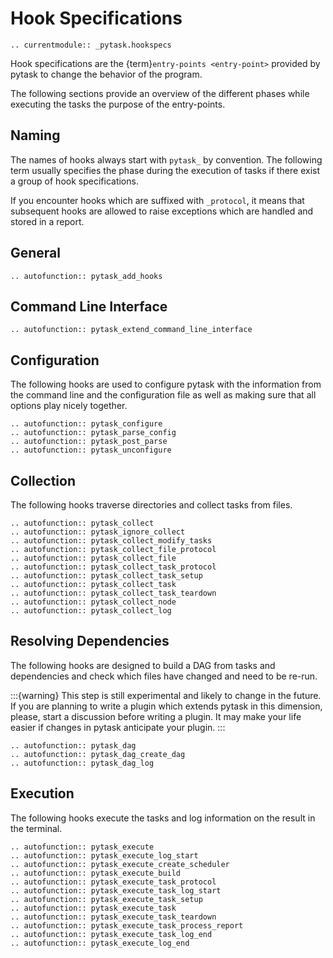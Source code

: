 # Hook Specifications

```{eval-rst}
.. currentmodule:: _pytask.hookspecs
```

Hook specifications are the {term}`entry-points <entry-point>` provided by pytask to
change the behavior of the program.

The following sections provide an overview of the different phases while executing the
tasks the purpose of the entry-points.

## Naming

The names of hooks always start with `pytask_` by convention. The following term usually
specifies the phase during the execution of tasks if there exist a group of hook
specifications.

If you encounter hooks which are suffixed with `_protocol`, it means that subsequent
hooks are allowed to raise exceptions which are handled and stored in a report.

## General

```{eval-rst}
.. autofunction:: pytask_add_hooks
```

## Command Line Interface

```{eval-rst}
.. autofunction:: pytask_extend_command_line_interface
```

## Configuration

The following hooks are used to configure pytask with the information from the command
line and the configuration file as well as making sure that all options play nicely
together.

```{eval-rst}
.. autofunction:: pytask_configure
.. autofunction:: pytask_parse_config
.. autofunction:: pytask_post_parse
.. autofunction:: pytask_unconfigure
```

## Collection

The following hooks traverse directories and collect tasks from files.

```{eval-rst}
.. autofunction:: pytask_collect
.. autofunction:: pytask_ignore_collect
.. autofunction:: pytask_collect_modify_tasks
.. autofunction:: pytask_collect_file_protocol
.. autofunction:: pytask_collect_file
.. autofunction:: pytask_collect_task_protocol
.. autofunction:: pytask_collect_task_setup
.. autofunction:: pytask_collect_task
.. autofunction:: pytask_collect_task_teardown
.. autofunction:: pytask_collect_node
.. autofunction:: pytask_collect_log
```

## Resolving Dependencies

The following hooks are designed to build a DAG from tasks and dependencies and check
which files have changed and need to be re-run.

:::{warning}
This step is still experimental and likely to change in the future. If you are planning
to write a plugin which extends pytask in this dimension, please, start a discussion
before writing a plugin. It may make your life easier if changes in pytask anticipate
your plugin.
:::

```{eval-rst}
.. autofunction:: pytask_dag
.. autofunction:: pytask_dag_create_dag
.. autofunction:: pytask_dag_log

```

## Execution

The following hooks execute the tasks and log information on the result in the terminal.

```{eval-rst}
.. autofunction:: pytask_execute
.. autofunction:: pytask_execute_log_start
.. autofunction:: pytask_execute_create_scheduler
.. autofunction:: pytask_execute_build
.. autofunction:: pytask_execute_task_protocol
.. autofunction:: pytask_execute_task_log_start
.. autofunction:: pytask_execute_task_setup
.. autofunction:: pytask_execute_task
.. autofunction:: pytask_execute_task_teardown
.. autofunction:: pytask_execute_task_process_report
.. autofunction:: pytask_execute_task_log_end
.. autofunction:: pytask_execute_log_end
```
